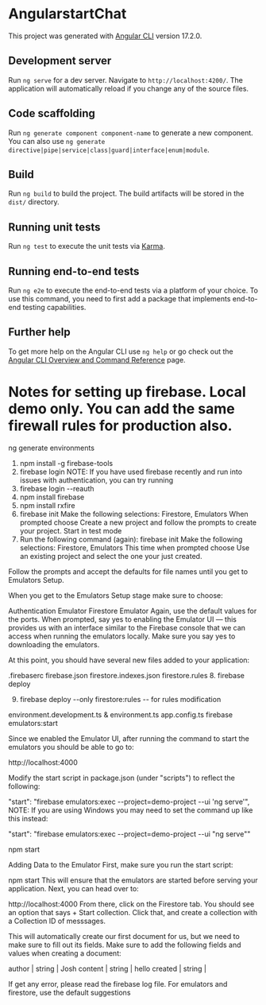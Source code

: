 # AngularstartChat

This project was generated with [Angular CLI](https://github.com/angular/angular-cli) version 17.2.0.

## Development server

Run `ng serve` for a dev server. Navigate to `http://localhost:4200/`. The application will automatically reload if you change any of the source files.

## Code scaffolding

Run `ng generate component component-name` to generate a new component. You can also use `ng generate directive|pipe|service|class|guard|interface|enum|module`.

## Build

Run `ng build` to build the project. The build artifacts will be stored in the `dist/` directory.

## Running unit tests

Run `ng test` to execute the unit tests via [Karma](https://karma-runner.github.io).

## Running end-to-end tests

Run `ng e2e` to execute the end-to-end tests via a platform of your choice. To use this command, you need to first add a package that implements end-to-end testing capabilities.

## Further help

To get more help on the Angular CLI use `ng help` or go check out the [Angular CLI Overview and Command Reference](https://angular.io/cli) page.

# Notes for setting up firebase. Local demo only. You can add the same firewall rules for production also.

ng generate environments

1. npm install -g firebase-tools
2. firebase login
   NOTE: If you have used firebase recently and run into issues with authentication, you can try running
3. firebase login --reauth
4. npm install firebase
5. npm install rxfire
6. firebase init
   Make the following selections: Firestore, Emulators
   When prompted choose Create a new project and follow the prompts to create your project. Start in test mode
7. Run the following command (again): firebase init
   Make the following selections: Firestore, Emulators
   This time when prompted choose Use an existing project and select the one your just created.

Follow the prompts and accept the defaults for file names until you get to Emulators Setup.

When you get to the Emulators Setup stage make sure to choose:

Authentication Emulator
Firestore Emulator
Again, use the default values for the ports. When prompted, say yes to enabling the Emulator UI — this provides us with an interface similar to the Firebase console that we can access when running the emulators locally. Make sure you say yes to downloading the emulators.

At this point, you should have several new files added to your application:

.firebaserc
firebase.json
firestore.indexes.json
firestore.rules 8. firebase deploy

9. firebase deploy --only firestore:rules -- for rules modification

environment.development.ts & environment.ts
app.config.ts
firebase emulators:start

Since we enabled the Emulator UI, after running the command to start the emulators you should be able to go to:

http://localhost:4000

Modify the start script in package.json (under "scripts") to reflect the following:

"start": "firebase emulators:exec --project=demo-project --ui 'ng serve'",
NOTE: If you are using Windows you may need to set the command up like this instead:

"start": "firebase emulators:exec --project=demo-project --ui \"ng serve\""

npm start

Adding Data to the Emulator
First, make sure you run the start script:

npm start
This will ensure that the emulators are started before serving your application. Next, you can head over to:

http://localhost:4000
From there, click on the Firestore tab. You should see an option that says + Start collection. Click that, and create a collection with a Collection ID of messsages.

This will automatically create our first document for us, but we need to make sure to fill out its fields. Make sure to add the following fields and values when creating a document:

author | string | Josh
content | string | hello
created | string |

If get any error, please read the firebase log file. For emulators and firestore, use the default suggestions
